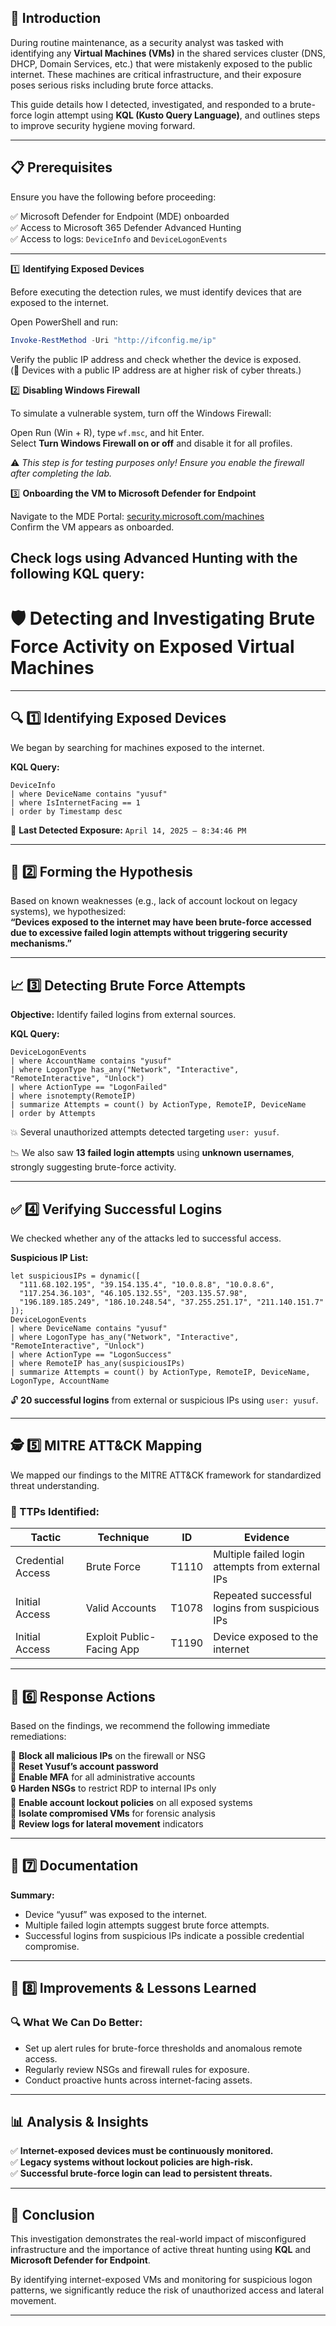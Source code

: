 ## 📌 Introduction

During routine maintenance, as a security analyst was tasked with identifying any **Virtual Machines (VMs)** in the shared services cluster (DNS, DHCP, Domain Services, etc.) that were mistakenly exposed to the public internet. These machines are critical infrastructure, and their exposure poses serious risks including brute force attacks.  

This guide details how I detected, investigated, and responded to a brute-force login attempt using **KQL (Kusto Query Language)**, and outlines steps to improve security hygiene moving forward.

---

## 📋 Prerequisites  

Ensure you have the following before proceeding:

✅ Microsoft Defender for Endpoint (MDE) onboarded  
✅ Access to Microsoft 365 Defender Advanced Hunting  
✅ Access to logs: `DeviceInfo` and `DeviceLogonEvents`  

---
1️⃣ **Identifying Exposed Devices**

Before executing the detection rules, we must identify devices that are exposed to the internet.

Open PowerShell and run:
```powershell
Invoke-RestMethod -Uri "http://ifconfig.me/ip"
```
Verify the public IP address and check whether the device is exposed.  
(🚨 Devices with a public IP address are at higher risk of cyber threats.)

2️⃣ **Disabling Windows Firewall**

To simulate a vulnerable system, turn off the Windows Firewall:

Open Run (Win + R), type `wf.msc`, and hit Enter.  
Select **Turn Windows Firewall on or off** and disable it for all profiles.

⚠️ *This step is for testing purposes only! Ensure you enable the firewall after completing the lab.*

3️⃣ **Onboarding the VM to Microsoft Defender for Endpoint**

Navigate to the MDE Portal: [security.microsoft.com/machines](https://security.microsoft.com/machines)  
Confirm the VM appears as onboarded.

Check logs using Advanced Hunting with the following KQL query:
--------------------------

# 🛡️ Detecting and Investigating Brute Force Activity on Exposed Virtual Machines 

---

## 🔍 1️⃣ Identifying Exposed Devices  

We began by searching for machines exposed to the internet.

**KQL Query:**
```kql
DeviceInfo
| where DeviceName contains "yusuf"
| where IsInternetFacing == 1
| order by Timestamp desc
```

📆 **Last Detected Exposure:** `April 14, 2025 – 8:34:46 PM`  

---

## 🧠 2️⃣ Forming the Hypothesis  

Based on known weaknesses (e.g., lack of account lockout on legacy systems), we hypothesized:  
**“Devices exposed to the internet may have been brute-force accessed due to excessive failed login attempts without triggering security mechanisms.”**

---

## 📈 3️⃣ Detecting Brute Force Attempts  

**Objective:** Identify failed logins from external sources.

**KQL Query:**
```kql
DeviceLogonEvents
| where AccountName contains "yusuf"
| where LogonType has_any("Network", "Interactive", "RemoteInteractive", "Unlock")
| where ActionType == "LogonFailed"
| where isnotempty(RemoteIP)
| summarize Attempts = count() by ActionType, RemoteIP, DeviceName
| order by Attempts
```

💥 Several unauthorized attempts detected targeting `user: yusuf`.

📉 We also saw **13 failed login attempts** using **unknown usernames**, strongly suggesting brute-force activity.

---

## ✅ 4️⃣ Verifying Successful Logins  

We checked whether any of the attacks led to successful access.

**Suspicious IP List:**
```kql
let suspiciousIPs = dynamic([
  "111.68.102.195", "39.154.135.4", "10.0.8.8", "10.0.8.6",
  "117.254.36.103", "46.105.132.55", "203.135.57.98",
  "196.189.185.249", "186.10.248.54", "37.255.251.17", "211.140.151.7"
]);
DeviceLogonEvents
| where DeviceName contains "yusuf"
| where LogonType has_any("Network", "Interactive", "RemoteInteractive", "Unlock")
| where ActionType == "LogonSuccess"
| where RemoteIP has_any(suspiciousIPs)
| summarize Attempts = count() by ActionType, RemoteIP, DeviceName, LogonType, AccountName
```

🔓 **20 successful logins** from external or suspicious IPs using `user: yusuf`.

---

## 🕵️ 5️⃣ MITRE ATT&CK Mapping  

We mapped our findings to the MITRE ATT&CK framework for standardized threat understanding.

### 🎯 TTPs Identified:
| Tactic               | Technique | ID       | Evidence |
|----------------------|-----------|----------|----------|
| Credential Access    | Brute Force | T1110 | Multiple failed login attempts from external IPs |
| Initial Access       | Valid Accounts | T1078 | Repeated successful logins from suspicious IPs |
| Initial Access       | Exploit Public-Facing App | T1190 | Device exposed to the internet |

---

## 🧯 6️⃣ Response Actions  

Based on the findings, we recommend the following immediate remediations:

🚫 **Block all malicious IPs** on the firewall or NSG  
🔐 **Reset Yusuf’s account password**  
🔐 **Enable MFA** for all administrative accounts  
🔒 **Harden NSGs** to restrict RDP to internal IPs only  
🚨 **Enable account lockout policies** on all exposed systems  
🧪 **Isolate compromised VMs** for forensic analysis  
🧭 **Review logs for lateral movement** indicators  

---

## 📝 7️⃣ Documentation  

**Summary:**  
- Device “yusuf” was exposed to the internet.  
- Multiple failed login attempts suggest brute force attempts.  
- Successful logins from suspicious IPs indicate a possible credential compromise.  

---

## 🚀 8️⃣ Improvements & Lessons Learned  

### 🔍 What We Can Do Better:
- Set up alert rules for brute-force thresholds and anomalous remote access.  
- Regularly review NSGs and firewall rules for exposure.  
- Conduct proactive hunts across internet-facing assets.

---

## 📊 Analysis & Insights  

✅ **Internet-exposed devices must be continuously monitored.**  
✅ **Legacy systems without lockout policies are high-risk.**  
✅ **Successful brute-force login can lead to persistent threats.**

---

## 🔔 Conclusion  

This investigation demonstrates the real-world impact of misconfigured infrastructure and the importance of active threat hunting using **KQL** and **Microsoft Defender for Endpoint**.  

By identifying internet-exposed VMs and monitoring for suspicious logon patterns, we significantly reduce the risk of unauthorized access and lateral movement.

---
